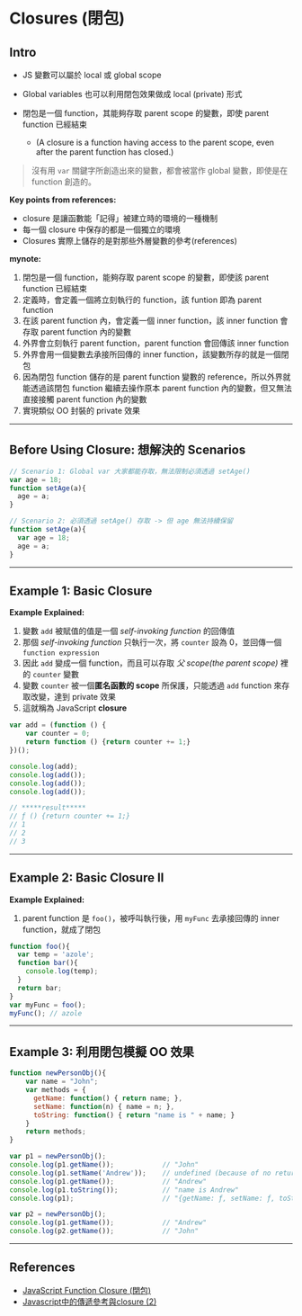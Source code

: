 # Closures (閉包)

## Intro

* JS 變數可以屬於 local 或 global scope

* Global variables 也可以利用閉包效果做成 local (private) 形式

* 閉包是一個 function，其能夠存取 parent scope 的變數，即使 parent function 已經結束

  * (A closure is a function having access to the parent scope, even after the parent function has closed.)


> 沒有用 `var` 關鍵字所創造出來的變數，都會被當作 global 變數，即使是在 function 創造的。



**Key points from references:**

* closure 是讓函數能「記得」被建立時的環境的一種機制
* 每一個 closure 中保存的都是一個獨立的環境
* Closures 實際上儲存的是對那些外層變數的參考(references)




**mynote:**

1. 閉包是一個 function，能夠存取 parent scope 的變數，即使該 parent function 已經結束
2. 定義時，會定義一個將立刻執行的 function，該 funtion 即為 parent function
3. 在該 parent function 內，會定義一個 inner function，該 inner function 會存取 parent function 內的變數
4. 外界會立刻執行 parent function，parent function 會回傳該 inner function
5. 外界會用一個變數去承接所回傳的 inner function，該變數所存的就是一個閉包
6. 因為閉包 function 儲存的是 parent function 變數的 reference，所以外界就能透過該閉包 function 繼續去操作原本 parent function 內的變數，但又無法直接接觸 parent function 內的變數
7. 實現類似 OO 封裝的 private 效果




----

## Before Using Closure: 想解決的 Scenarios

````js
// Scenario 1: Global var 大家都能存取，無法限制必須透過 setAge()
var age = 18;
function setAge(a){
  age = a;
}

// Scenario 2: 必須透過 setAge() 存取 -> 但 age 無法持續保留
function setAge(a){
  var age = 18;
  age = a;
}
````



----

## Example 1: Basic Closure

**Example Explained:**

1. 變數 `add` 被賦值的值是一個 *self-invoking function* 的回傳值
2. 那個 *self-invoking function* 只執行一次，將 `counter` 設為 0，並回傳一個 `function expression`
3. 因此 `add` 變成一個 function，而且可以存取 *父 scope(the parent scope)* 裡的 `counter` 變數
4. 變數 `counter` 被一個**匿名函數的 scope** 所保護，只能透過 `add` function 來存取改變，達到 private 效果
5. 這就稱為 JavaScript **closure**



````js
var add = (function () {
    var counter = 0;
    return function () {return counter += 1;}
})();

console.log(add);
console.log(add());
console.log(add());
console.log(add());

// *****result*****
// ƒ () {return counter += 1;}
// 1
// 2
// 3
````



----

## Example 2: Basic Closure II

**Example Explained:**

1. parent function 是 `foo()`，被呼叫執行後，用 `myFunc` 去承接回傳的 inner function，就成了閉包


````js
function foo(){
  var temp = 'azole';
  function bar(){
    console.log(temp);
  }
  return bar;
}
var myFunc = foo();
myFunc(); // azole
````



----

## Example 3: 利用閉包模擬 OO 效果



````js
function newPersonObj(){
	var name = "John";
	var methods = {
	  getName: function() { return name; },
	  setName: function(n) { name = n; },
	  toString: function() { return "name is " + name; }
	}
	return methods;
}

var p1 = newPersonObj();
console.log(p1.getName());            // "John"
console.log(p1.setName('Andrew'));    // undefined (because of no return)
console.log(p1.getName());            // "Andrew"
console.log(p1.toString());           // "name is Andrew"
console.log(p1);                      // "{getName: ƒ, setName: ƒ, toString: ƒ}"

var p2 = newPersonObj();
console.log(p1.getName());            // "Andrew"
console.log(p2.getName());            // "John"
````





----

## References

* [JavaScript Function Closure (閉包)](https://www.fooish.com/javascript/function-closure.html)
* [Javascript中的傳遞參考與closure (2)](https://ithelp.ithome.com.tw/articles/10130860)


